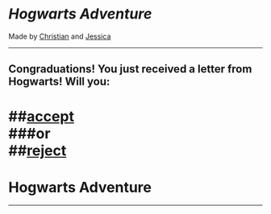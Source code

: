# _Hogwarts Adventure_
Made by [Christian](https://github.com/christianf9156) and [Jessica](https://github.com/jessicaw9494) 

---
## Congraduations! You just received a letter from Hogwarts! Will you:
##[accept](accept.md)  
###or   
##[reject](reject.md)
=======

# Hogwarts Adventure
---

